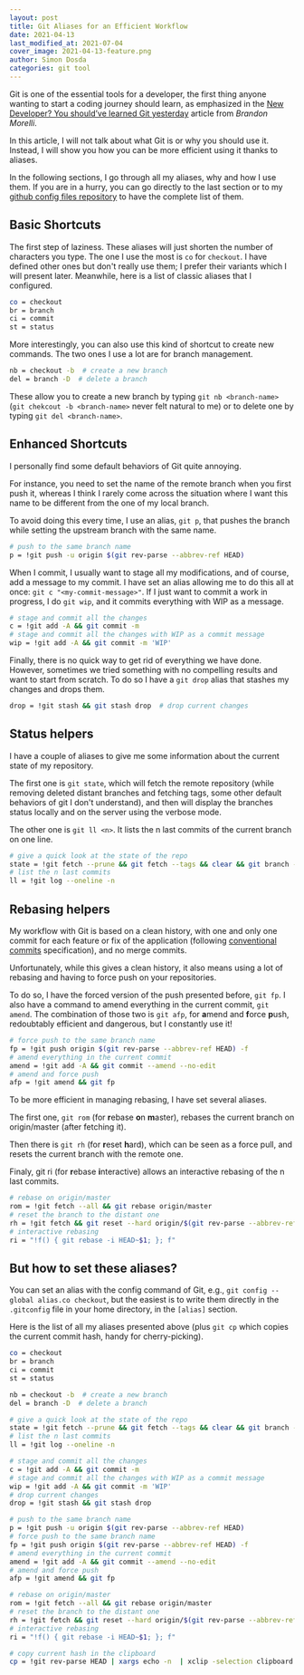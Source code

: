 ```yaml
---
layout: post
title: Git Aliases for an Efficient Workflow
date: 2021-04-13
last_modified_at: 2021-07-04
cover_image: 2021-04-13-feature.png
author: Simon Dosda
categories: git tool
---
```


Git is one of the essential tools for a developer, the first thing anyone wanting to start a coding journey should learn, as emphasized in the [New Developer? You should’ve learned Git yesterday](https://codeburst.io/number-one-piece-of-advice-for-new-developers-ddd08abc8bfa) article from _Brandon Morelli_.

In this article, I will not talk about what Git is or why you should use it. Instead, I will show you how you can be more efficient using it thanks to aliases.

In the following sections, I go through all my aliases, why and how I use them. If you are in a hurry, you can go directly to the last section or to my [github config files repository](https://github.com/SimonDosda/config-files) to have the complete list of them.

## Basic Shortcuts

The first step of laziness. These aliases will just shorten the number of characters you type. The one I use the most is `co` for `checkout`. I have defined other ones but don't really use them; I prefer their variants which I will present later. Meanwhile, here is a list of classic aliases that I configured.

```bash
co = checkout
br = branch
ci = commit
st = status
```

More interestingly, you can also use this kind of shortcut to create new commands. The two ones I use a lot are for branch management.

```bash
nb = checkout -b  # create a new branch
del = branch -D  # delete a branch
```

These allow you to create a new branch by typing `git nb <branch-name>` (`git chekcout -b <branch-name>` never felt natural to me) or to delete one by typing `git del <branch-name>`.

## Enhanced Shortcuts

I personally find some default behaviors of Git quite annoying.

For instance, you need to set the name of the remote branch when you first push it, whereas I think I rarely come across the situation where I want this name to be different from the one of my local branch.

To avoid doing this every time, I use an alias, `git p`, that pushes the branch while setting the upstream branch with the same name.

```bash
# push to the same branch name
p = !git push -u origin $(git rev-parse --abbrev-ref HEAD)
```

When I commit, I usually want to stage all my modifications, and of course, add a message to my commit. I have set an alias allowing me to do this all at once: `git c "<my-commit-message>"`. If I just want to commit a work in progress, I do `git wip`, and it commits everything with WIP as a message.

```bash
# stage and commit all the changes
c = !git add -A && git commit -m
# stage and commit all the changes with WIP as a commit message
wip = !git add -A && git commit -m 'WIP'
```

Finally, there is no quick way to get rid of everything we have done. However, sometimes we tried something with no compelling results and want to start from scratch. To do so I have a `git drop` alias that stashes my changes and drops them.

```bash
drop = !git stash && git stash drop  # drop current changes
```

## Status helpers

I have a couple of aliases to give me some information about the current state of my repository.

The first one is `git state`, which will fetch the remote repository (while removing deleted distant branches and fetching tags, some other default behaviors of git I don't understand), and then will display the branches status locally and on the server using the verbose mode.

The other one is `git ll <n>`. It lists the n last commits of the current branch on one line.

```bash
# give a quick look at the state of the repo
state = !git fetch --prune && git fetch --tags && clear && git branch -vv && git status
# list the n last commits
ll = !git log --oneline -n
```

## Rebasing helpers

My workflow with Git is based on a clean history, with one and only one commit for each feature or fix of the application (following [conventional commits](https://www.conventionalcommits.org/) specification), and no merge commits.

Unfortunately, while this gives a clean history, it also means using a lot of rebasing and having to force push on your repositories.

To do so, I have the forced version of the push presented before, `git fp`. I also have a command to amend everything in the current commit, `git amend`. The combination of those two is `git afp`, for **a**mend and **f**orce **p**ush, redoubtably efficient and dangerous, but I constantly use it!

```bash
# force push to the same branch name
fp = !git push origin $(git rev-parse --abbrev-ref HEAD) -f
# amend everything in the current commit
amend = !git add -A && git commit --amend --no-edit
# amend and force push
afp = !git amend && git fp
```

To be more efficient in managing rebasing, I have set several aliases.

The first one, `git rom` (for **r**ebase **o**n **m**aster), rebases the current branch on origin/master (after fetching it).

Then there is `git rh` (for **r**eset **h**ard), which can be seen as a force pull, and resets the current branch with the remote one.

Finaly, git ri <n> (for **r**ebase **i**nteractive) allows an interactive rebasing of the n last commits.

```bash
# rebase on origin/master
rom = !git fetch --all && git rebase origin/master
# reset the branch to the distant one
rh = !git fetch && git reset --hard origin/$(git rev-parse --abbrev-ref HEAD)
# interactive rebasing
ri = "!f() { git rebase -i HEAD~$1; }; f"
```

## But how to set these aliases?

You can set an alias with the config command of Git, e.g., `git config --global alias.co checkout`, but the easiest is to write them directly in the `.gitconfig` file in your home directory, in the `[alias]` section.

Here is the list of all my aliases presented above (plus `git cp` which copies the current commit hash, handy for cherry-picking).

```bash
co = checkout
br = branch
ci = commit
st = status

nb = checkout -b  # create a new branch
del = branch -D  # delete a branch

# give a quick look at the state of the repo
state = !git fetch --prune && git fetch --tags && clear && git branch -vv && git status
# list the n last commits
ll = !git log --oneline -n

# stage and commit all the changes
c = !git add -A && git commit -m
# stage and commit all the changes with WIP as a commit message
wip = !git add -A && git commit -m 'WIP'
# drop current changes
drop = !git stash && git stash drop

# push to the same branch name
p = !git push -u origin $(git rev-parse --abbrev-ref HEAD)
# force push to the same branch name
fp = !git push origin $(git rev-parse --abbrev-ref HEAD) -f
# amend everything in the current commit
amend = !git add -A && git commit --amend --no-edit
# amend and force push
afp = !git amend && git fp

# rebase on origin/master
rom = !git fetch --all && git rebase origin/master
# reset the branch to the distant one
rh = !git fetch && git reset --hard origin/$(git rev-parse --abbrev-ref HEAD)
# interactive rebasing
ri = "!f() { git rebase -i HEAD~$1; }; f"

# copy current hash in the clipboard
cp = !git rev-parse HEAD | xargs echo -n  | xclip -selection clipboard
```
